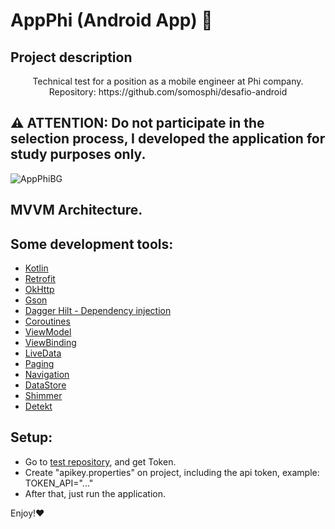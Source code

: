 # AppPhi (Android App) :bank:
## Project description 
<p align="center">Technical test for a position as a mobile engineer at Phi company. Repository: https://github.com/somosphi/desafio-android </p>

## :warning: ATTENTION: Do not participate in the selection process, I developed the application for study purposes only.

![AppPhiBG](https://user-images.githubusercontent.com/90936908/159134083-1d0ec7a1-4b4d-45ed-8bd8-65bc1fabf324.png)

## MVVM Architecture.

## Some development tools:

- [Kotlin](https://kotlinlang.org/)
- [Retrofit](https://square.github.io/retrofit/)
- [OkHttp](https://square.github.io/okhttp/)
- [Gson](https://github.com/google/gson)
- [Dagger Hilt - Dependency injection](https://developer.android.com/training/dependency-injection/hilt-android)
- [Coroutines](https://developer.android.com/kotlin/coroutines)
- [ViewModel](https://developer.android.com/topic/libraries/architecture/viewmodel)
- [ViewBinding](https://developer.android.com/topic/libraries/view-binding)
- [LiveData](https://developer.android.com/topic/libraries/architecture/livedata)
- [Paging](https://developer.android.com/topic/libraries/architecture/paging/v3-overview)
- [Navigation](https://developer.android.com/guide/navigation)
- [DataStore](https://developer.android.com/topic/libraries/architecture/datastore)
- [Shimmer](https://facebook.github.io/shimmer-android/)
- [Detekt](https://detekt.dev/)

## Setup:

- Go to [test repository](https://github.com/somosphi/desafio-android), and get Token.
- Create "apikey.properties" on project, including the api token, example: TOKEN_API="..."
- After that, just run the application.

Enjoy!:heart:
